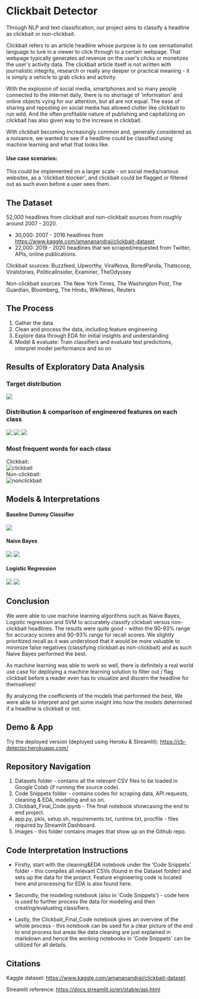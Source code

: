 # Clickbait Detector

Through NLP and text classification, our project aims to classify a headline as clickbait or non-clickbait.  

Clickbait refers to an article headline whose purpose is to use sensationalist language to lure in a viewer to click through to a certain webpage. That webpage typically generates ad revenue on the user's clicks or monetizes the user's activity data. The clickbait article itself is not written with journalistic integrity, research or really any deeper or practical meaning - it is simply a vehicle to grab clicks and activity.

With the explosion of social media, smartphones and so many people connected to the internet daily, there is no shortage of ‘information' and online objects vying for our attention, but all are not equal. The ease of sharing and reposting on social media has allowed clutter like clickbait to run wild. And the often profitable nature of publishing and capitalizing on clickbait has also given way to the increase in clickbait.

With clickbait becoming increasingly common and, generally considered as a nuisance, we wanted to see if a headline could be classified using machine learning and what that looks like.

#### Use case scenarios:
This could be implemented on a larger scale - on social media/various websites, as a 'clickbait blocker', and clickbait could be flagged or filtered out as such even before a user sees them.

## The Dataset
52,000 headlines from clickbait and non-clickbait sources from roughly around 2007 - 2020.
- 30,000: 2007 - 2016 headlines from https://www.kaggle.com/amananandrai/clickbait-dataset
- 22,000: 2019 - 2020 headlines that we scraped/requested from Twitter, APIs, online publications.

Clickbait sources: Buzzfeed, Upworthy, ViralNova, BoredPanda, Thatscoop, Viralstories, PoliticalInsider, Examiner, TheOdyssey

Non-clickbait sources: The New York Times, The Washington Post, The Guardian, Bloomberg, The Hindu, WikiNews, Reuters

## The Process

1. Gather the data
2. Clean and process the data, including feature engineering
3. Explore data through EDA for initial insights and understanding
4. Model & evaluate: Train classifiers and evaluate test predictions, interpret model performance and so on

## Results of Exploratory Data Analysis 

### Target distribution
![](/Images/classes.png)
### Distribution & comparison of engineered features on each class
![](/Images/num_words_comparison.png)
![](/Images/numstart.png)
![](/Images/question2.png)
### Most frequent words for each class
Clickbait:  
![clickbait](/Images/wc4.png)
<br/>Non-clickbait:  
![nonclickbait](/Images/wc5.png)

## Models & Interpretations
#### Baseline Dummy Classifier
![](/Images/dc_cm.png)
#### Naive Bayes
![](/Images/nb_cm.png)
![](/Images/CB_coefs_nb.png)
#### Logistic Regression 
![](/Images/lr_cm.png)
![](/Images/noncb_lr_coeff.png)


## Conclusion

We were able to use machine learning algorithms such as Naive Bayes, Logistic regression and SVM to accurately classify clickbait versus non-clickbait headlines. The results were quite good - within the 90-93% range for accuracy scores and 90-93% range for recall scores. We slightly prioritized recall as it was understood that it would be more valuable to minimize false negatives (classifying clickbait as non-clickbait) and as such Naive Bayes performed the best.

As machine learning was able to work so well, there is definitely a real world use case for deploying a machine learning solution to filter out / flag clickbait before a reader even has to visualize and discern the headline for themselves!

By analyzing the coefficients of the models that performed the best, We were able to interpret and get some insight into how the models determined if a headline is clickbait or not.


## Demo & App

Try the deployed version (deployed using Heroku & Streamlit): https://cb-detector.herokuapp.com/


## Repository Navigation 

1. Datasets folder - contains all the relevant CSV files to be loaded in Google Colab (if running the source code).
2. Code Snippets folder - contains codes for scraping data, API requests, cleaning & EDA, modeling and so on.
3. Clickbait_Final_Code.ipynb - The final notebook showcasing the end to end project.
4. app.py, pkls, setup.sh, requirements.txt, runtime.txt, procfile - files required by Streamlit Dashboard.
5. Images - this folder contains images that show up on the Github repo.

## Code Interpretation Instructions

- Firstly, start with the cleaning&EDA notebook under the 'Code Snippets' folder - this compiles all relevant CSVs (found in the Dataset folder) and sets up the data for the project.  Feature engineering code is located here and processing for EDA is also found here.

- Secondly, the modeling notebook (also in 'Code Snippets') - code here is used to further process the data for modeling and then creating/evaluating classifiers.

- Lastly, the Clickbait_Final_Code notebook gives an overview of the whole process - this notebook can be used for a clear picture of the end to end process but areas like data cleaning are just explained in markdown and hence the working notebooks in 'Code Snippets' can be utilized for all details. 


## Citations 


Kaggle dataset: https://www.kaggle.com/amananandrai/clickbait-dataset

Streamlit reference: https://docs.streamlit.io/en/stable/api.html
